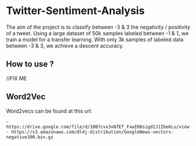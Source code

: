 # Twitter-Sentiment-Analysis

The aim of the project is to classify between -3 & 3 the negativity / positivity of a tweet. Using a large dataset of 50k samples labeled between -1 & 1, we train a model for a transfer learning. With only 3k samples of labeled data between -3 & 3, we achieve a descent accuracy.


## How to use ?

//FIX ME

## Word2Vec

Word2vecs can be found at this url:

	- https://drive.google.com/file/d/10B7cvx3xN7Ef_FxwIO8sigd1J1Ibe6Lu/view
	- https://s3.amazonaws.com/dl4j-distribution/GoogleNews-vectors-negative300.bin.gz
